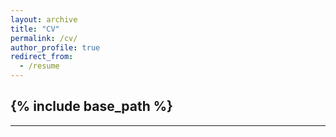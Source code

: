 ```yaml
---
layout: archive
title: "CV"
permalink: /cv/
author_profile: true
redirect_from:
  - /resume
---
```


{% include base_path %}
---


---


